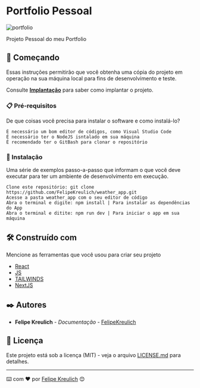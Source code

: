 # Portfolio Pessoal

![portfolio](https://github.com/FelipeKreulich/dynamicportfolio/assets/57125203/12c51b0e-8246-4703-a1bd-81c7ff7bde9f)

Projeto Pessoal do meu Portfolio

## 🚀 Começando

Essas instruções permitirão que você obtenha uma cópia do projeto em operação na sua máquina local para fins de desenvolvimento e teste.

Consulte **[Implantação](#-implanta%C3%A7%C3%A3o)** para saber como implantar o projeto.

### 📋 Pré-requisitos

De que coisas você precisa para instalar o software e como instalá-lo?

```
É necessário um bom editor de códigos, como Visual Studio Code
É necessário ter o NodeJS isntalado em sua máquina
É recomendado ter o GitBash para clonar o repositório
```

### 🔧 Instalação

Uma série de exemplos passo-a-passo que informam o que você deve executar para ter um ambiente de desenvolvimento em execução.

```
Clone este repositório: git clone https://github.com/FelipeKreulich/weather_app.git
Acesse a pasta weather_app com o seu editor de código
Abra o terminal e digite: npm install | Para instalar as dependências do App
Abra o terminal e ditite: npm run dev | Para iniciar o app em sua máquina
```
## 🛠️ Construído com

Mencione as ferramentas que você usou para criar seu projeto

* [React]((https://pt-br.legacy.reactjs.org/))
* [JS]((https://developer.mozilla.org/pt-BR/docs/Web/JavaScript))
* [TAILWINDS](https://tailwindcss.com/)
* [NextJS](https://nextjs.org/)

## ✒️ Autores

* **Felipe Kreulich** - *Documentação* - [FelipeKreulich](https://github.com/FelipeKreulich)

## 📄 Licença

Este projeto está sob a licença (MIT) - veja o arquivo [LICENSE.md](https://github.com/FelipeKreulich) para detalhes.

---
⌨️ com ❤️ por [Felipe Kreulich](https://gist.github.com/FelipeKreulich) 😊
